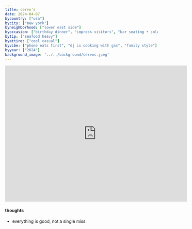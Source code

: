 ```yaml
---
title: cervo's
date: 2024-04-07
bycountry: ["usa"]
bycity: ["new york"]
byneighborhood: ["lower east side"]
byoccasion: ["birthday dinner", "impress visitors", "bar seating • solo dining", "people watching"]
bytip: ["seafood heavy"]
byattire: ["cool casual"]
byvibe: ["phone eats first", "dj is cooking with gas", "family style"]
byyear: ["2024"]
background_image: '../../background/cervos.jpeg'
---
```


<iframe src="https://www.google.com/maps/embed?pb=!1m18!1m12!1m3!1d3024.143274040578!2d-73.99391952403927!3d40.71486237139312!2m3!1f0!2f0!3f0!3m2!1i1024!2i768!4f13.1!3m3!1m2!1s0x89c25a29ae24f5a7%3A0x3aee6cc9e61230b4!2sCervo&#39;s!5e0!3m2!1sen!2sus!4v1712669283453!5m2!1sen!2sus" width="600" height="450" style="border:0;" allowfullscreen="" loading="lazy" referrerpolicy="no-referrer-when-downgrade"></iframe>

#### thoughts
* everything is good, not a single miss
